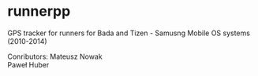 # runnerpp
GPS tracker for runners for Bada and Tizen - Samusng Mobile OS systems (2010-2014)

Conributors:
Mateusz Nowak  
Paweł Huber  

